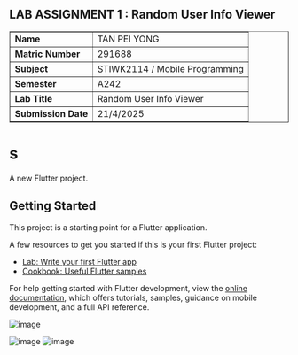 ## LAB ASSIGNMENT 1 : Random User Info Viewer
<table border="1">
  <tr>
    <td><strong>Name</strong></td>
    <td>TAN PEI YONG</td>
  </tr>
  <tr>
    <td><strong>Matric Number</strong></td>
    <td>291688</td>
  </tr>  
  <tr>
    <td><strong>Subject</strong></td>
    <td>STIWK2114 / Mobile Programming</td>
  </tr>  
  <tr>
    <td><strong>Semester</strong></td>
    <td>A242</td>
  </tr>  
  <tr>
    <td><strong>Lab Title</strong></td>
    <td>Random User Info Viewer</td>
  </tr>  
  <tr>
    <td><strong>Submission Date</strong></td>
    <td>21/4/2025</td>
  </tr>  
</table>

# s

A new Flutter project.

## Getting Started

This project is a starting point for a Flutter application.

A few resources to get you started if this is your first Flutter project:

- [Lab: Write your first Flutter app](https://docs.flutter.dev/get-started/codelab)
- [Cookbook: Useful Flutter samples](https://docs.flutter.dev/cookbook)

For help getting started with Flutter development, view the
[online documentation](https://docs.flutter.dev/), which offers tutorials,
samples, guidance on mobile development, and a full API reference.

![image](https://github.com/user-attachments/assets/c6479b8c-adf2-4acc-a1d7-8ea0aad26650)

![image](https://github.com/user-attachments/assets/f6a55878-fa59-4c4d-ad64-51ca53710901)
![image](https://github.com/user-attachments/assets/a61c0f6a-c68f-4d32-ad38-48eb195a5eb3)
